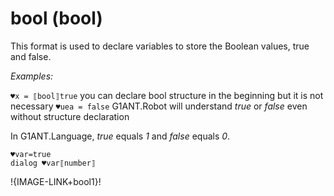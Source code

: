 # bool (bool)

This format is used to declare variables to store the Boolean values, true and false.

*Examples:*

`♥x = ⟦bool⟧true` you can declare bool structure in the beginning but it is not necessary
`♥uea = false` G1ANT.Robot will understand *true* or *false* even without structure declaration

In G1ANT.Language, *true* equals *1* and *false* equals *0*.

```G1ANT
♥var=true
dialog ♥var⟦number⟧
```

!{IMAGE-LINK+bool1}! 
